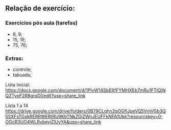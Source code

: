 ## Relação de exercício:

### Exercícios pós aula (tarefas)
 - 8, 9;
 - 15, 19;
 - 75, 76;

### Extras:
 - controle;
 - tabuada;

Lista Inicial:
https://docs.google.com/document/d/1PlvW14SbE6fFYMHXEb7mRu1FTIQjNQZTyoF2R8grqDI/edit?usp=share_link 

Lista 1 a 14
https://drive.google.com/drive/folders/0B79CLqhn2qOGflJpeVQ5VmVGb3Q5SXFsTGxkRERRWERtRU9KbTNkZGlZWnJEUFFkNFA1Ukk?resourcekey=0-OGcR3UO4WLRybevjZlUyYA&usp=share_link 
